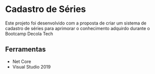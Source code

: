 # Cadastro de Séries

Este projeto foi desenvolvido com a proposta de criar um sistema de cadastro de séries para aprimorar o conhecimento adquirdo durante o Bootcamp Decola Tech

## Ferramentas
* Net Core
* Visual Studio 2019


